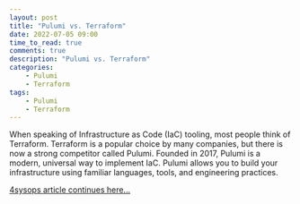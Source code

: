 ```yaml
---
layout: post
title: "Pulumi vs. Terraform"
date: 2022-07-05 09:00
time_to_read: true
comments: true
description: "Pulumi vs. Terraform"
categories:
    - Pulumi
    - Terraform
tags:
    - Pulumi
    - Terraform
---
```


When speaking of Infrastructure as Code (IaC) tooling, most people think of Terraform. 
Terraform is a popular choice by many companies, but there is now a strong competitor called Pulumi. 
Founded in 2017, Pulumi is a modern, universal way to implement IaC. Pulumi allows you to build your 
infrastructure using familiar languages, tools, and engineering practices.

[4sysops article continues here...](https://4sysops.com/archives/pulumi-vs-terraform/)
